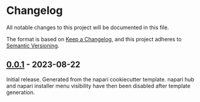 # Changelog

All notable changes to this project will be documented in this file.

The format is based on [Keep a Changelog](https://keepachangelog.com/en/1.0.0/),
and this project adheres to [Semantic Versioning](https://semver.org/spec/v2.0.0.html).

## [0.0.1] - 2023-08-22

Initial release. Generated from the napari cookiecutter template.
napari hub and napari installer menu visibility have then been disabled after template generation.

[0.0.1]: https://github.com/olivierlacan/keep-a-changelog/releases/tag/v0.0.1